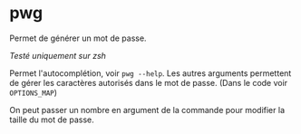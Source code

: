 # pwg 

Permet de générer un mot de passe.

*Testé uniquement sur zsh*

Permet l'autocomplétion, voir `pwg --help`. Les autres arguments permettent de gérer les caractères autorisés dans le mot de passe. (Dans le code voir `OPTIONS_MAP`)

On peut passer un nombre en argument de la commande pour modifier la taille du mot de passe.



